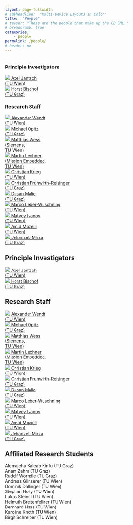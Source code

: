 ```yaml
---
layout: page-fullwidth
# subheadline:  "Multi-Device Layouts in Color"
title:  "People"
# teaser: "These are the people that make up the CD EML."
# breadcrumb: true
categories:
    - people
permalink: /people/
# header: no
---
```




<div class="show-for-small">
    <div class="row">
        <div class="small-12 columns">
            <h3>Principle Investigators</h3>
        </div><!-- /.small-12.columns -->
    </div>
    <div class="row">
        <div class="small-6 columns">
            <a href="http://jantsch.se/AxelJantsch/HomePage">
                <img src="{{ site.urlimg }}/people/AxelJantsch.jpg">
                Axel Jantsch
                <br>(TU Wien)
            </a>
        </div>
        <div class="small-6 columns">
            <a href="https://www.tugraz.at/institute/icg/research/team-bischof/people/team-about/horst-bischof/">
                <img src="{{ site.urlimg }}/people/HorstBischof.jpg">
                Horst Bischof
                <br>(TU Graz)
            </a>
        </div>
    </div>
    <div class="row">
        <div class="small-12 columns">
            <h3>Research Staff</h3>
        </div><!-- /.small-12.columns -->
    </div>
    <div class="row">
        <div class="small-6 columns">
            <a href="https://www.ict.tuwien.ac.at/en/business-card/?tiss_id=2214077">
            <img src="{{ site.urlimg }}/people/AlexanderWendt.jpg">
            Alexander Wendt
            <br>(TU Wien)
            </a>
        </div>
        <div class="small-6 columns">
            <a href=" https://online.tugraz.at/tug_online/visitenkarte.show_vcard?pPersonenGruppe=3&pPersonenId=AA633B1988A31205">
            <img src="{{ site.urlimg }}/people/MichaelOpitz.png">
            Michael Opitz
            <br>(TU Graz)
            </a>
        </div>
    </div>
    <div class="row">
        <div class="small-6 columns">
            <a href=" https://tiss.tuwien.ac.at/person/179979.html?suchtext=wess">
            <img src="{{ site.urlimg }}/people/MatthiasWess.png">
            Matthias Wess
            <br>(Siemens,<br> TU Wien)
            </a>
        </div>
        <div class="small-6 columns">
            <a href="https://tiss.tuwien.ac.at/person/203862.html?suchtext=lechner">
            <img src="{{ site.urlimg }}/people/MartinLechner.jpg">
            Martin Lechner
            <br>(Mission Embedded,<br> TU Wien)
            </a>
        </div>
    </div>
    <div class="row">
        <div class="small-6 columns">
            <a href="https://tiss.tuwien.ac.at/person/40009.html?suchtext=krieg">
            <img src="{{ site.urlimg }}/people/ChristianKrieg.jpg">
            Christian Krieg
            <br>(TU Wien)
            </a>
        </div>
        <div class="small-6 columns">
            <a href="https://online.tugraz.at/tug_online/visitenkarte.show_vcard?pPersonenGruppe=3&pPersonenId=0DB65457790F4407">
            <img src="{{ site.urlimg }}/people/ChristianFruwirthReisinger.jpg">
            Christian Fruhwirth-Reisinger
            <br>(TU Graz) 
            </a>
        </div>
    </div>
    <div class="row">
        <div class="small-6 columns">
            <a href="https://online.tugraz.at/tug_online/visitenkarte.show_vcard?pPersonenId=4DE870E70FB9C6ED&pPersonenGruppe=3">
            <img src="{{ site.urlimg }}/people/DusanMalic.png">
            Dusan Malic
            <br>(TU Graz)
            </a>
        </div>
        <div class="small-6 columns">
            <a href="https://tiss.tuwien.ac.at/person/279134.html?suchtext=wuschnig">
            <img src="{{ site.urlimg }}/people/person.jpg">
            Marco Leber-Wuschning
            <br>(TU Wien)
            </a>
        </div>
    </div>
    <div class="row">
        <div class="small-6 columns">
            <a href="https://tiss.tuwien.ac.at/person/309632.html?suchtext=ivanov">
            <img src="{{ site.urlimg }}/people/MatveyIvanov.png">
            Matvey Ivanov
            <br>(TU Wien)
            </a>
        </div>
        <div class="small-6 columns">
            <a href="https://tiss.tuwien.ac.at/person/279146.html?suchtext=mozell">
            <img src="{{ site.urlimg }}/people/AmidMozelli.jpg">
            Amid Mozelli
            <br>(TU Wien)
            </a>
        </div>
    </div>
    <div class="row">
        <div class="small-6 columns">
            <a href="https://graz.pure.elsevier.com/de/persons/muhammad-jehanzeb-mirza">
            <img src="{{ site.urlimg }}/people/person.jpg">
            Jehanzeb Mirza 
            <br>(TU Graz)
            </a>
        </div>
        <div class="small-6 columns">
        </div>
    </div>
</div>

<div class="show-for-large-up">
    <div class="row">
        <div class="small-12 columns">
            <h2>Principle Investigators</h2>
        </div><!-- /.small-12.columns -->
    </div>
    <div class="row">
        <div class="large-2 columns">
            <a href="http://jantsch.se/AxelJantsch/HomePage">
                <img src="{{ site.urlimg }}/people/AxelJantsch.jpg">
                Axel Jantsch
                <br>(TU Wien)
            </a>
        </div>
        <div class="large-2 columns">
            <a href="https://www.tugraz.at/institute/icg/research/team-bischof/people/team-about/horst-bischof/">
                <img src="{{ site.urlimg }}/people/HorstBischof.jpg">
                Horst Bischof
                <br>(TU Graz)
            </a>
        </div>
        <div class="large-8 columns">
        </div>
    </div>
</div>

<div class="show-for-small">
</div>

<div class="show-for-large-up">
    <div class="row">
        <div class="small-12 columns">
            <h2>Research Staff</h2>
        </div><!-- /.small-12.columns -->
    </div>
    <div class="row">
        <div class="large-2 columns">
            <a href="https://www.ict.tuwien.ac.at/en/business-card/?tiss_id=2214077">
            <img src="{{ site.urlimg }}/people/AlexanderWendt.jpg">
            Alexander Wendt
            <br>(TU Wien)
            </a>
        </div>
        <div class="large-2 columns">
            <a href=" https://online.tugraz.at/tug_online/visitenkarte.show_vcard?pPersonenGruppe=3&pPersonenId=AA633B1988A31205">
            <img src="{{ site.urlimg }}/people/MichaelOpitz.png">
            Michael Opitz
            <br>(TU Graz)
            </a>
        </div>
        <div class="large-2 columns">
            <a href=" https://tiss.tuwien.ac.at/person/179979.html?suchtext=wess">
            <img src="{{ site.urlimg }}/people/MatthiasWess.png">
            Matthias Wess
            <br>(Siemens,<br> TU Wien)
            </a>
        </div>
        <div class="large-2 columns">
            <a href="https://tiss.tuwien.ac.at/person/203862.html?suchtext=lechner">
            <img src="{{ site.urlimg }}/people/MartinLechner.jpg">
            Martin Lechner
            <br>(Mission Embedded,<br> TU Wien)
            </a>
        </div>
        <div class="large-2 columns">
            <a href="https://tiss.tuwien.ac.at/person/40009.html?suchtext=krieg">
            <img src="{{ site.urlimg }}/people/ChristianKrieg.jpg">
            Christian Krieg
            <br>(TU Wien)
            </a>
        </div>
        <div class="large-2 columns">
            <a href="https://online.tugraz.at/tug_online/visitenkarte.show_vcard?pPersonenGruppe=3&pPersonenId=0DB65457790F4407">
            <img src="{{ site.urlimg }}/people/ChristianFruwirthReisinger.jpg">
            Christian Fruhwirth-Reisinger
            <br>(TU Graz) 
            </a>
        </div>
    </div>
    <div class="row">
        <div class="large-2 columns">
            <a href="https://online.tugraz.at/tug_online/visitenkarte.show_vcard?pPersonenId=4DE870E70FB9C6ED&pPersonenGruppe=3">
            <img src="{{ site.urlimg }}/people/DusanMalic.png">
            Dusan Malic
            <br>(TU Graz)
            </a>
        </div>
        <div class="large-2 columns">
            <a href="https://tiss.tuwien.ac.at/person/279134.html?suchtext=wuschnig">
            <img src="{{ site.urlimg }}/people/person.jpg">
            Marco Leber-Wuschning
            <br>(TU Wien)
            </a>
        </div>
        <div class="large-2 columns">
            <a href="https://tiss.tuwien.ac.at/person/309632.html?suchtext=ivanov">
            <img src="{{ site.urlimg }}/people/MatveyIvanov.png">
            Matvey Ivanov
            <br>(TU Wien)
            </a>
        </div>
        <div class="large-2 columns">
            <a href="https://tiss.tuwien.ac.at/person/279146.html?suchtext=mozell">
            <img src="{{ site.urlimg }}/people/AmidMozelli.jpg">
            Amid Mozelli
            <br>(TU Wien)
            </a>
        </div>
        <div class="large-2 columns">
            <a href="https://graz.pure.elsevier.com/de/persons/muhammad-jehanzeb-mirza">
            <img src="{{ site.urlimg }}/people/person.jpg">
            Jehanzeb Mirza 
            <br>(TU Graz)
            </a>
        </div>
        <div class="large-2 columns">
        </div>
    </div>
  
</div>

<h2>Affiliated Research Students </h2>
Alemajehu Kaleab Kinfu (TU Graz)<br>
Anam Zahra (TU Graz)<br>
Rudolf Wörndle (TU Graz)<br>
Andreas Glinserer (TU Wien)<br>
Dominik Dallinger (TU Wien)<br>
Stephan Holly (TU Wien)<br>
Lukas Steindl (TU Wien)<br>
Helmuth Breitenfellner (TU Wien)<br>
Bernhard Haas (TU Wien)<br>
Karoline Knoth (TU Wien)<br>
Birgit Schreiber (TU Wien)<br>

